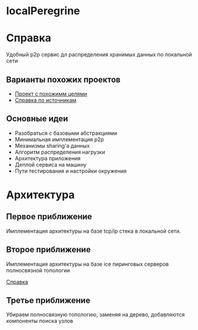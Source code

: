 # localPeregrine 

# Справка
Удобный p2p сервис дл распределения хранимых данных по локальной сети

## Варианты похожих проектов

- [Проект с похожимм целями](https://github.com/bchu7796/p2p-file-sharing)
- [Справка по источникам](https://github.com/osukhoroslov/distsys-course-hse/tree/master/2022/seminars/07-peer-to-peer)

## Основные идеи

- Разобраться с базовыми абстракциями
- Минимальная имплементация p2p
- Механизмы sharing'a данных
- Алгоритм распределения нагрузки
- Архитектура приложения
- Деплой сервиса на машину
- Пути тестирования и настройки окружения

# Архитектура

## Первое приближение 

Имплементация архитектуры на базе tcp/ip стека в локальной сети.

## Второе приближение

Имплементация архитектуры на базе ice пиринговых серверов полносвязной топологии

[Справка](https://medium.com/nuances-of-programming/webrtc-фреймворк-ice-stun-и-сервера-turn-f835b11d9dde)

## Третье приближение

Убираем полносвязную топологию, заменяя на дерево, добавляются компоненты поиска узлов